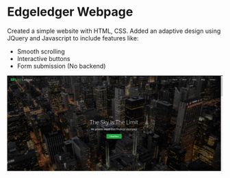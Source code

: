 # Edgeledger Webpage
Created a simple website with HTML, CSS. 
Added an adaptive design using JQuery and Javascript to include features like:
 - Smooth scrolling
 - Interactive buttons
 - Form submission (No backend) 

![home-page-with-buttons](https://github.com/yepterence/Edgeledger-Flex-Website/blob/master/img/home/home-page-with-buttons.PNG)


